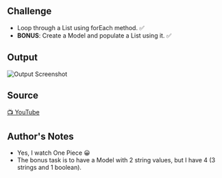 ## Challenge
- Loop through a List using forEach method. ✅
- **BONUS**: Create a Model and populate a List using it.  ✅


## Output

![Output Screenshot](https://github.com/jscastanos/TCWeeklyChallenges/blob/master/1%20-%20Foreach/screenshot.JPG)

## Source
[📺 YouTube](https://www.youtube.com/watch?v=pxdwwgIja5Q&list=PLLWMQd6PeGY1VcJGocm1wwtFCZUrh2sc9)


## Author's Notes
- Yes, I watch One Piece 😀
- The bonus task is to have a Model with 2 string values, but I have 4 (3 strings and 1 boolean). 
